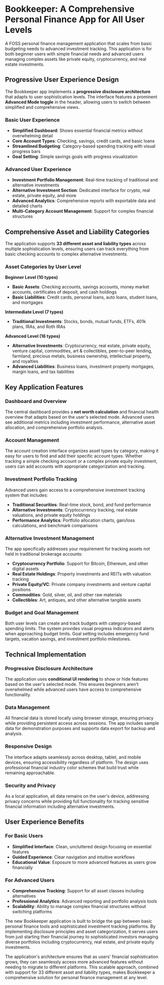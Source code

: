 # Bookkeeper: A Comprehensive Personal Finance App for All User Levels

A FOSS personal finance management application that scales from basic budgeting needs to advanced investment tracking. This application is for both beginner users with simple financial needs and advanced users managing complex assets like private equity, cryptocurrency, and real estate investments.

## Progressive User Experience Design

The Bookkeeper app implements a **progressive disclosure architecture** that adapts to user sophistication levels. The interface features a prominent **Advanced Mode toggle** in the header, allowing users to switch between simplified and comprehensive views.

### Basic User Experience

- **Simplified Dashboard**: Shows essential financial metrics without overwhelming detail
- **Core Account Types**: Checking, savings, credit cards, and basic loans
- **Streamlined Budgeting**: Category-based spending tracking with visual progress bars
- **Goal Setting**: Simple savings goals with progress visualization


### Advanced User Experience

- **Investment Portfolio Management**: Real-time tracking of traditional and alternative investments
- **Alternative Investment Section**: Dedicated interface for crypto, real estate, private equity, and more
- **Advanced Analytics**: Comprehensive reports with exportable data and detailed charts
- **Multi-Category Account Management**: Support for complex financial structures


## Comprehensive Asset and Liability Categories

The application supports **33 different asset and liability types** across multiple sophistication levels, ensuring users can track everything from basic checking accounts to complex alternative investments.


### Asset Categories by User Level

**Beginner Level (10 types)**

- **Basic Assets**: Checking accounts, savings accounts, money market accounts, certificates of deposit, and cash holdings
- **Basic Liabilities**: Credit cards, personal loans, auto loans, student loans, and mortgages

**Intermediate Level (7 types)**

- **Traditional Investments**: Stocks, bonds, mutual funds, ETFs, 401k plans, IRAs, and Roth IRAs

**Advanced Level (16 types)**

- **Alternative Investments**: Cryptocurrency, real estate, private equity, venture capital, commodities, art & collectibles, peer-to-peer lending, farmland, precious metals, business ownership, intellectual property, and royalties
- **Advanced Liabilities**: Business loans, investment property mortgages, margin loans, and tax liabilities


## Key Application Features

### Dashboard and Overview

The central dashboard provides a **net worth calculation** and financial health overview that adapts based on the user's selected mode. Advanced users see additional metrics including investment performance, alternative asset allocation, and comprehensive portfolio analysis.

### Account Management

The account creation interface organizes asset types by category, making it easy for users to find and add their specific account types. Whether tracking a simple checking account or a complex private equity investment, users can add accounts with appropriate categorization and tracking.

### Investment Portfolio Tracking

Advanced users gain access to a comprehensive investment tracking system that includes:

- **Traditional Securities**: Real-time stock, bond, and fund performance
- **Alternative Investments**: Cryptocurrency tracking, real estate valuations, and private equity holdings
- **Performance Analytics**: Portfolio allocation charts, gain/loss calculations, and benchmark comparisons


### Alternative Investment Management

The app specifically addresses your requirement for tracking assets not held in traditional brokerage accounts:

- **Cryptocurrency Portfolio**: Support for Bitcoin, Ethereum, and other digital assets
- **Real Estate Holdings**: Property investments and REITs with valuation tracking
- **Private Equity/VC**: Private company investments and venture capital positions
- **Commodities**: Gold, silver, oil, and other raw materials
- **Collectibles**: Art, antiques, and other alternative tangible assets


### Budget and Goal Management

Both user levels can create and track budgets with category-based spending limits. The system provides visual progress indicators and alerts when approaching budget limits. Goal setting includes emergency fund targets, vacation savings, and investment portfolio milestones.

## Technical Implementation

### Progressive Disclosure Architecture

The application uses **conditional UI rendering** to show or hide features based on the user's selected mode. This ensures beginners aren't overwhelmed while advanced users have access to comprehensive functionality.

### Data Management

All financial data is stored locally using browser storage, ensuring privacy while providing persistent access across sessions. The app includes sample data for demonstration purposes and supports data export for backup and analysis.

### Responsive Design

The interface adapts seamlessly across desktop, tablet, and mobile devices, ensuring accessibility regardless of platform. The design uses professional financial industry color schemes that build trust while remaining approachable.

### Security and Privacy

As a local application, all data remains on the user's device, addressing privacy concerns while providing full functionality for tracking sensitive financial information including alternative investments.

## User Experience Benefits

### For Basic Users

- **Simplified Interface**: Clean, uncluttered design focusing on essential features
- **Guided Experience**: Clear navigation and intuitive workflows
- **Educational Value**: Exposure to more advanced features as users grow financially


### For Advanced Users

- **Comprehensive Tracking**: Support for all asset classes including alternatives
- **Professional Analytics**: Advanced reporting and portfolio analysis tools
- **Scalability**: Ability to manage complex financial structures without switching platforms




The new Bookkeeper application is built to bridge the gap between basic personal finance tools and sophisticated investment tracking platforms. By implementing disclosure principles and asset categorization, it serves users from just starting their financial journey to sophisticated investors managing diverse portfolios including cryptocurrency, real estate, and private equity investments.

The application's architecture ensures that as users' financial sophistication grows, they can seamlessly access more advanced features without needing to migrate to different platforms. This scalable approach, combined with support for 33 different asset and liability types, makes Bookkeeper a comprehensive solution for personal finance management at any level.
